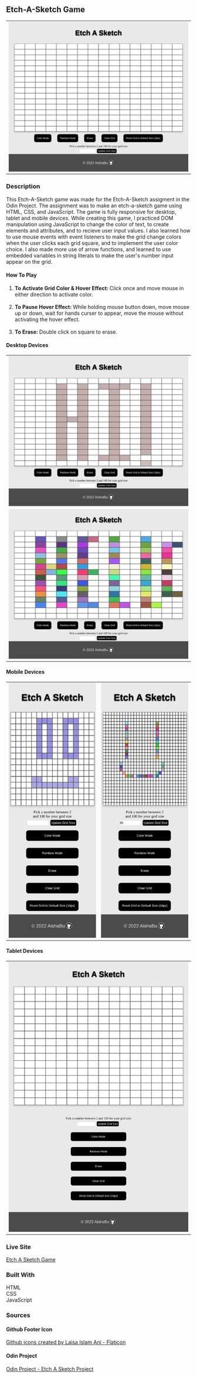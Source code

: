 ## Etch-A-Sketch Game

<table>
    <tr>
    <td><img src="./eas-images/eas-readme-desktopone.png"></td>
    </tr>
</table>

### Description
This Etch-A-Sketch game was made for the Etch-A-Sketch assigment in the Odin Project. The assignment was to make an etch-a-sketch game using HTML, CSS, and JavaScript. The game is fully responsive for desktop, tablet and mobile devices. While creating this game, I practiced DOM manipulation using JavaScript to change the color of text, to create elements and attributes, and to recieve  user input values. I also learned how to use mouse events with event listeners to make the grid change colors when the user clicks each grid square, and to implement the user color choice. I also made more use of arrow functions, and learned to use embedded variables in string literals to make the user's number input appear on the grid. 

#### How To Play
<ol>
<li><b>To Activate Grid Color & Hover Effect: </b> Click once and move mouse in either direction to activate color.</li>
<br>
<li><b>To Pause Hover Effect: </b> While holding mouse button down, move mouse up or down, wait for hands curser to appear, move the mouse without activating the hover effect.</li>
<br>
<li><b>To Erase: </b> Double click on square to erase.</li>
</ol>


#### Desktop Devices
<table>
    <tr><td><img src="./eas-images/eas-readme-desktoptwo.png"></td></tr>
    <tr><td><img src="./eas-images/eas-readme-desktopthree.png"></td></tr>
</table>

#### Mobile Devices
<table>
    <tr>
    <td><img src="./eas-images/eas-readme-mobileone.png"></td>
    <td><img src="./eas-images/eas-readme-mobiletwo.png"></td>
     </tr>
</table>

#### Tablet Devices
<table>
    <tr><td><img src="./eas-images/eas-readme-tabletone.png"></td></tr>
</table>

### Live Site
[Etch A Sketch Game]( https://aishabu.github.io/etch-a-sketch/)

### Built With 
HTML <br>
CSS<br>
JavaScript<br>

### Sources

#### Github Footer Icon 
<a href="https://www.flaticon.com/free-icons/github" title="github icons">Github icons created by Laisa Islam Ani - Flaticon</a>

#### Odin Project
[Odin Project - Etch A Sketch Project](https://www.theodinproject.com/lessons/foundations-etch-a-sketch)
